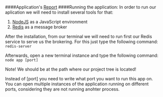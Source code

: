 ####Application's [Report](https://github.com/CristianChris/Creating-Chat-Application-using-Message-Broker-technology-in-Node/blob/master/Report.pdf)
####Running the application:
In order to run our aplication we will need to install several tools for that:

1. [NodeJS](https://nodejs.org/en/) as a JavaScript environment
2. [Redis](http://redis.io/) as a message broker

After the installation, from our terminal we will need to run first our Redis service to serve us the brokering. For this just type the following command: ```redis-server```

Afterwards, open a new terminal instance and type the following command: ```node app [port]```

Note! We should be at the path where our project tree is located!

Instead of [port] you need to write what port you want to run this app on. You can open multiple instances of the application running on different ports, considering they are not running anohter process.
